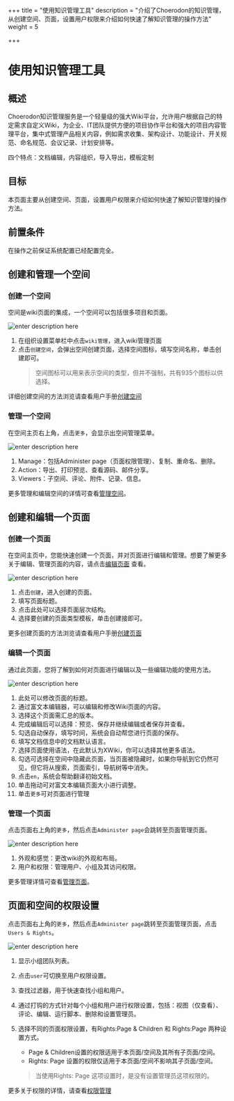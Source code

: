 ﻿+++
title = "使用知识管理工具"
description = "介绍了Choerodon的知识管理，从创建空间、页面，设置用户权限来介绍如何快速了解知识管理的操作方法"
weight = 5

+++

# 使用知识管理工具

## 概述

Choerodon知识管理服务是一个轻量级的强大Wiki平台，允许用户根据自己的特定需求自定义Wiki，为企业、IT团队提供方便的项目协作平台和强大的项目内容管理平台，集中式管理产品相关内容，例如需求收集、架构设计、功能设计、开关规范、命名规范、会议记录、计划安排等。

四个特点：文档编辑，内容组织，导入导出，模板定制

## 目标

本页面主要从创建空间、页面，设置用户权限来介绍如何快速了解知识管理的操作方法。

## 前置条件

在操作之前保证系统配置已经配置完全。

## 创建和管理一个空间

### 创建一个空间
 
空间是wiki页面的集成，一个空间可以包括很多项目和页面。

![enter description here](/docs/user-guide/wiki/image/create-space.png)

1. 在组织设置菜单栏中点击`wiki管理`，进入wiki管理页面
2. 点击`创建空间`，会弹出空间创建页面，选择空间图标，填写空间名称，单击创建即可。
    <blockquote class="note">
    空间图标可以用来表示空间的类型，但并不强制，共有935个图标以供选择。
    </blockquote>

详细创建空间的方法浏览请查看用户手册[创建空间](../../user-guide/wiki/space/create-space)
 

### 管理一个空间

在空间主页右上角，点击`更多`，会显示出空间管理菜单。

![enter description here](/docs/user-guide/wiki/image/manage-page.png)

 1. Manage：包括Administer page（页面权限管理）、复制、重命名、删除。
 2. Action：导出、打印预览、查看源码、邮件分享。
 3. Viewers：子空间、评论、附件、记录、信息。

更多管理和编辑空间的详情可查看[管理空间](../../user-guide/wiki/space/manage-space)。

## 创建和编辑一个页面

### 创建一个页面

在空间主页中，您能快速创建一个页面，并对页面进行编辑和管理。想要了解更多关于编辑、管理页面的内容，请点击[编辑页面](../../user-guide/wiki/page/edict-page) 查看。

![enter description here](/docs/user-guide/wiki/image/create-page.png)

1. 点击`创建`，进入创建的页面。
2. 填写页面标题。
3. 点击此处可以选择页面层次结构。
4. 选择要创建的页面类型模板，单击创建接即可。 

更多创建页面的方法浏览请查看用户手册[创建页面](../../user-guide/wiki/page/create-page)

### 编辑一个页面

通过此页面，您将了解到如何对页面进行编辑以及一些编辑功能的使用方法。

![enter description here](/docs/user-guide/wiki/image/edict-page.png)

1. 此处可以修改页面的标题。
2. 通过富文本编辑器，可以编辑和修改Wiki页面的内容。
3. 选择这个页面需汇总的版本。
4. 完成编辑后可以选择：预览、保存并继续编辑或者保存并查看。
5. 勾选自动保存，填写时间，系统会自动帮您进行页面的保存。
6. 填写文档信息中的文档默认语言。
7. 选择页面使用语法，在此默认为XWiki，你可以选择其他更多语法。
8. 勾选可选择在空间中隐藏此页面，当页面被隐藏时，如果你导航到它仍然可见，但它将从搜索，页面索引，导航树等中消失。
9. 点击`en`，系统会帮助翻译初始文档。
10. 单击拖动可对富文本编辑页面大小进行调整。
11. 单击`更多`可对页面进行管理

### 管理一个页面

点击页面右上角的`更多`，然后点击`Administer page`会跳转至页面管理页面。

![enter description here](/docs/user-guide/wiki/image/manage-page1.png)
 
1. 外观和感觉：更改wiki的外观和布局。
2. 用户和权限：管理用户、小组及其访问权限。

更多管理详情可查看[管理页面](../../user-guide/wiki/page/manage-page)。

## 页面和空间的权限设置

点击页面右上角的`更多`，然后点击`Administer page`跳转至页面管理页面，点击`Users & Rights`。

![enter description here](/docs/user-guide/wiki/image/page-hierarchy.png)

1. 显示小组团队列表。
2. 点击`user`可切换至用户权限设置。
3. 查找过滤器，用于快速查找小组和用户。
4. 通过打钩的方式针对每个小组和用户进行权限设置，包括：视图（仅查看）、评论、编辑、运行脚本、删除和设置管理员。
5. 选择不同的页面权限设置，有Rights:Page & Children 和 Rights:Page 两种设置方式。
   
    -  Page & Children设置的权限适用于本页面/空间及其所有子页面/空间。
    -  Rights: Page 设置的权限仅适用于本页面/空间不影响其子页面/空间。

    <blockquote class="note">
    当使用Rights: Page 这项设置时，是没有设置管理员这项权限的。
    </blockquote>

更多关于权限的详情，请查看[权限管理](../../user-guide/wiki/hierarchy)